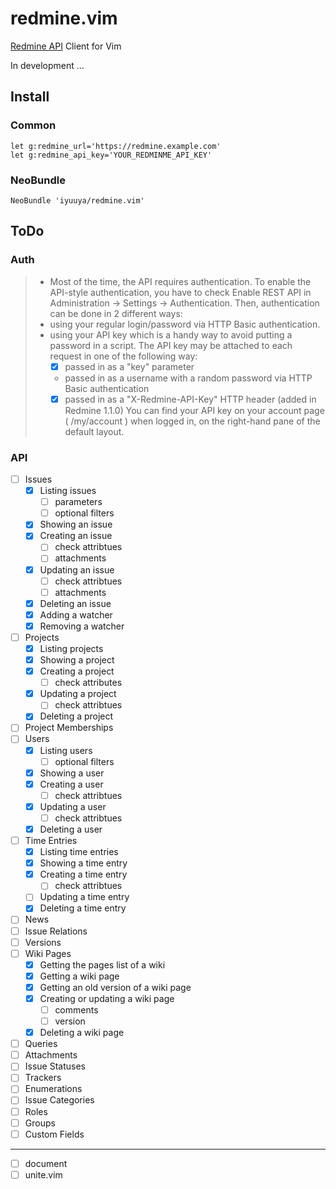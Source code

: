 redmine.vim
===========

[Redmine API](http://www.redmine.org/projects/redmine/wiki/Rest_api) Client for Vim

In development ...

Install
-------

### Common

```vim
let g:redmine_url='https://redmine.example.com'
let g:redmine_api_key='YOUR_REDMINME_API_KEY'
```

### NeoBundle

```vim
NeoBundle 'iyuuya/redmine.vim'
```

ToDo
----

### Auth

> * Most of the time, the API requires authentication. To enable the API-style authentication, you have to check Enable REST API in Administration -> Settings -> Authentication. Then, authentication can be done in 2 different ways:
> * using your regular login/password via HTTP Basic authentication.
> * using your API key which is a handy way to avoid putting a password in a script. The API key may be attached to each request in one of the following way:
>   + [x] passed in as a "key" parameter
>   + passed in as a username with a random password via HTTP Basic authentication
>   + [x] passed in as a "X-Redmine-API-Key" HTTP header (added in Redmine 1.1.0)
> You can find your API key on your account page ( /my/account ) when logged in, on the right-hand pane of the default layout.

### API

- [ ] Issues
  - [x] Listing issues
    - [ ] parameters
    - [ ] optional filters
  - [x] Showing an issue
  - [x] Creating an issue
    - [ ] check attribtues
    - [ ] attachments
  - [x] Updating an issue
    - [ ] check attribtues
    - [ ] attachments
  - [x] Deleting an issue
  - [x] Adding a watcher
  - [x] Removing a watcher
- [ ] Projects
  - [x] Listing projects
  - [x] Showing a project
  - [x] Creating a project
    - [ ] check attributes
  - [x] Updating a project
    - [ ] check attribtues
  - [x] Deleting a project
- [ ] Project Memberships
- [ ] Users
  - [x] Listing users
    - [ ] optional filters
  - [x] Showing a user
  - [x] Creating a user
    - [ ] check attribtues
  - [x] Updating a user
    - [ ] check attribtues
  - [x] Deleting a user
- [ ] Time Entries
  - [x] Listing time entries
  - [x] Showing a time entry
  - [x] Creating a time entry
    - [ ] check attribtues
  - [ ] Updating a time entry
  - [x] Deleting a time entry
- [ ] News
- [ ] Issue Relations
- [ ] Versions
- [ ] Wiki Pages
  - [x] Getting the pages list of a wiki
  - [x] Getting a wiki page
  - [x] Getting an old version of a wiki page
  - [x] Creating or updating a wiki page
    - [ ] comments
    - [ ] version
  - [x] Deleting a wiki page
- [ ] Queries
- [ ] Attachments
- [ ] Issue Statuses
- [ ] Trackers
- [ ] Enumerations
- [ ] Issue Categories
- [ ] Roles
- [ ] Groups
- [ ] Custom Fields

---

- [ ] document
- [ ] unite.vim
